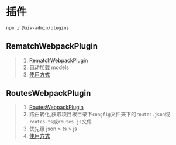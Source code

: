 插件
===

```bash
npm i @uiw-admin/plugins
```

## RematchWebpackPlugin

> 1. [RematchWebpackPlugin](https://github.com/uiwjs/uiw-admin/blob/2bd741133b585f5bdd52c3f46cb24474420f1106/packages/plugins/src/rematch/index.ts) 
> 2. 自动加载 models
> 3. [使用方式](https://github.com/uiwjs/uiw-admin/blob/2bd741133b585f5bdd52c3f46cb24474420f1106/examples/base/.kktrc.ts#L8-L22)

## RoutesWebpackPlugin 

> 1. [RoutesWebpackPlugin](https://github.com/uiwjs/uiw-admin/blob/2bd741133b585f5bdd52c3f46cb24474420f1106/packages/plugins/src/routes/index.ts) 
> 2. 路由转化,获取项目根目录下`congfig`文件夹下的`routes.json`或`routes.ts`或`routes.js`文件
> 3. 优先级  json > ts > js 
> 4. [使用方式](https://github.com/uiwjs/uiw-admin/blob/2bd741133b585f5bdd52c3f46cb24474420f1106/examples/base/.kktrc.ts#L8-L22)